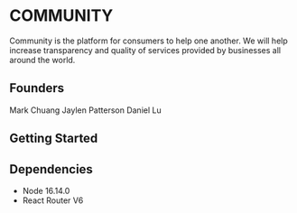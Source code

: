 # COMMUNITY

Community is the platform for consumers to help one another. We will help increase transparency and quality of services provided by businesses all around the world. 

## Founders

Mark Chuang 
Jaylen Patterson 
Daniel Lu

## Getting Started

## Dependencies

- Node 16.14.0
- React Router V6 